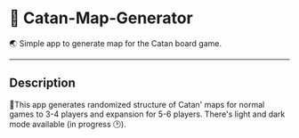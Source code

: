 # 🏰 Catan-Map-Generator

🌏 Simple app to generate map for the Catan board game.

---

## Description

🧱This app generates randomized structure of Catan' maps for normal games to 3-4 players and expansion for 5-6 players. There's light and dark mode available (in progress 🕑).

